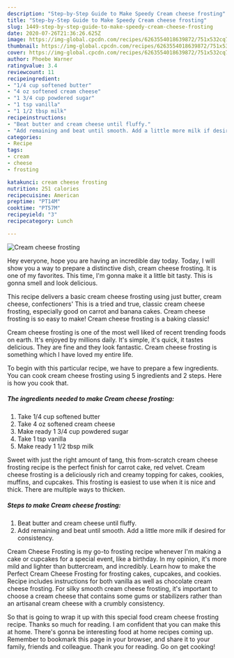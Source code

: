 ```yaml
---
description: "Step-by-Step Guide to Make Speedy Cream cheese frosting"
title: "Step-by-Step Guide to Make Speedy Cream cheese frosting"
slug: 1449-step-by-step-guide-to-make-speedy-cream-cheese-frosting
date: 2020-07-26T21:36:26.625Z
image: https://img-global.cpcdn.com/recipes/6263554018639872/751x532cq70/cream-cheese-frosting-recipe-main-photo.jpg
thumbnail: https://img-global.cpcdn.com/recipes/6263554018639872/751x532cq70/cream-cheese-frosting-recipe-main-photo.jpg
cover: https://img-global.cpcdn.com/recipes/6263554018639872/751x532cq70/cream-cheese-frosting-recipe-main-photo.jpg
author: Phoebe Warner
ratingvalue: 3.4
reviewcount: 11
recipeingredient:
- "1/4 cup softened butter"
- "4 oz softened cream cheese"
- "1 3/4 cup powdered sugar"
- "1 tsp vanilla"
- "1 1/2 tbsp milk"
recipeinstructions:
- "Beat butter and cream cheese until fluffy."
- "Add remaining and beat until smooth. Add a little more milk if desired for consistency."
categories:
- Recipe
tags:
- cream
- cheese
- frosting

katakunci: cream cheese frosting 
nutrition: 251 calories
recipecuisine: American
preptime: "PT14M"
cooktime: "PT57M"
recipeyield: "3"
recipecategory: Lunch

---
```



![Cream cheese frosting](https://img-global.cpcdn.com/recipes/6263554018639872/751x532cq70/cream-cheese-frosting-recipe-main-photo.jpg)

Hey everyone, hope you are having an incredible day today. Today, I will show you a way to prepare a distinctive dish, cream cheese frosting. It is one of my favorites. This time, I'm gonna make it a little bit tasty. This is gonna smell and look delicious.

This recipe delivers a basic cream cheese frosting using just butter, cream cheese, confectioners&#39; This is a tried and true, classic cream cheese frosting, especially good on carrot and banana cakes. Cream cheese frosting is so easy to make! Cream cheese frosting is a baking classic!

Cream cheese frosting is one of the most well liked of recent trending foods on earth. It's enjoyed by millions daily. It's simple, it's quick, it tastes delicious. They are fine and they look fantastic. Cream cheese frosting is something which I have loved my entire life.


To begin with this particular recipe, we have to prepare a few ingredients. You can cook cream cheese frosting using 5 ingredients and 2 steps. Here is how you cook that.

<!--inarticleads1-->

##### The ingredients needed to make Cream cheese frosting:

1. Take 1/4 cup softened butter
1. Take 4 oz softened cream cheese
1. Make ready 1 3/4 cup powdered sugar
1. Take 1 tsp vanilla
1. Make ready 1 1/2 tbsp milk


Sweet with just the right amount of tang, this from-scratch cream cheese frosting recipe is the perfect finish for carrot cake, red velvet. Cream cheese frosting is a deliciously rich and creamy topping for cakes, cookies, muffins, and cupcakes. This frosting is easiest to use when it is nice and thick. There are multiple ways to thicken. 

<!--inarticleads2-->

##### Steps to make Cream cheese frosting:

1. Beat butter and cream cheese until fluffy.
1. Add remaining and beat until smooth. Add a little more milk if desired for consistency.


Cream Cheese Frosting is my go-to frosting recipe whenever I&#39;m making a cake or cupcakes for a special event, like a birthday. In my opinion, it&#39;s more mild and lighter than buttercream, and incredibly. Learn how to make the Perfect Cream Cheese Frosting for frosting cakes, cupcakes, and cookies. Recipe includes instructions for both vanilla as well as chocolate cream cheese frosting. For silky smooth cream cheese frosting, it&#39;s important to choose a cream cheese that contains some gums or stabilizers rather than an artisanal cream cheese with a crumbly consistency. 

So that is going to wrap it up with this special food cream cheese frosting recipe. Thanks so much for reading. I am confident that you can make this at home. There's gonna be interesting food at home recipes coming up. Remember to bookmark this page in your browser, and share it to your family, friends and colleague. Thank you for reading. Go on get cooking!
